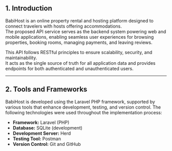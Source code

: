 ## 1. Introduction

BabiHost is an online property rental and hosting platform designed to connect travelers with hosts offering accommodations.  
The proposed API service serves as the backend system powering web and mobile applications, enabling seamless user experiences for browsing properties, booking rooms, managing payments, and leaving reviews.  

This API follows RESTful principles to ensure scalability, security, and maintainability.  
It acts as the single source of truth for all application data and provides endpoints for both authenticated and unauthenticated users.  

---

## 2. Tools and Frameworks

BabiHost is developed using the Laravel PHP framework, supported by various tools that enhance development, testing, and version control. The following technologies were used throughout the implementation process:

- **Framework:** Laravel (PHP)  
- **Database:** SQLite (development)  
- **Development Server:** Herd  
- **Testing Tool:** Postman  
- **Version Control:** Git and GitHub  

